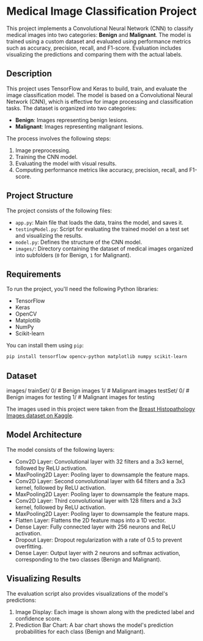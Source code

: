 # Medical Image Classification Project

This project implements a Convolutional Neural Network (CNN) to classify medical images into two categories: **Benign** and **Malignant**. The model is trained using a custom dataset and evaluated using performance metrics such as accuracy, precision, recall, and F1-score. Evaluation includes visualizing the predictions and comparing them with the actual labels.

## Description

This project uses TensorFlow and Keras to build, train, and evaluate the image classification model. The model is based on a Convolutional Neural Network (CNN), which is effective for image processing and classification tasks. The dataset is organized into two categories:

- **Benign**: Images representing benign lesions.
- **Malignant**: Images representing malignant lesions.

The process involves the following steps:

1. Image preprocessing.
2. Training the CNN model.
3. Evaluating the model with visual results.
4. Computing performance metrics like accuracy, precision, recall, and F1-score.

## Project Structure

The project consists of the following files:

- `app.py`: Main file that loads the data, trains the model, and saves it.
- `testingModel.py`: Script for evaluating the trained model on a test set and visualizing the results.
- `model.py`: Defines the structure of the CNN model.
- `images/`: Directory containing the dataset of medical images organized into subfolders (`0` for Benign, `1` for Malignant).

## Requirements

To run the project, you'll need the following Python libraries:

- TensorFlow
- Keras
- OpenCV
- Matplotlib
- NumPy
- Scikit-learn

You can install them using `pip`:

```bash
pip install tensorflow opencv-python matplotlib numpy scikit-learn
```

## Dataset
images/
    trainSet/
        0/  # Benign images
        1/  # Malignant images
    testSet/
        0/  # Benign images for testing
        1/  # Malignant images for testing

The images used in this project were taken from the [Breast Histopathology Images dataset on Kaggle](https://www.kaggle.com/datasets/paultimothymooney/breast-histopathology-images).

## Model Architecture
The model consists of the following layers:

- Conv2D Layer: Convolutional layer with 32 filters and a 3x3 kernel, followed by ReLU activation.
- MaxPooling2D Layer: Pooling layer to downsample the feature maps.
- Conv2D Layer: Second convolutional layer with 64 filters and a 3x3 kernel, followed by ReLU activation.
- MaxPooling2D Layer: Pooling layer to downsample the feature maps.
- Conv2D Layer: Third convolutional layer with 128 filters and a 3x3 kernel, followed by ReLU activation.
- MaxPooling2D Layer: Pooling layer to downsample the feature maps.
- Flatten Layer: Flattens the 2D feature maps into a 1D vector.
- Dense Layer: Fully connected layer with 256 neurons and ReLU activation.
- Dropout Layer: Dropout regularization with a rate of 0.5 to prevent overfitting.
- Dense Layer: Output layer with 2 neurons and softmax activation, corresponding to the two classes (Benign and Malignant).

## Visualizing Results
The evaluation script also provides visualizations of the model's predictions:

1. Image Display: Each image is shown along with the predicted label and confidence score.
2. Prediction Bar Chart: A bar chart shows the model's prediction probabilities for each class (Benign and Malignant).




